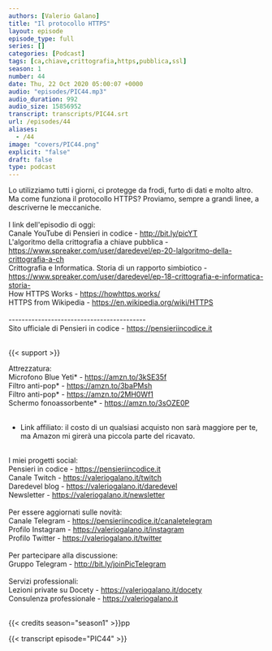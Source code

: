 ```yaml
---
authors: [Valerio Galano]
title: "Il protocollo HTTPS"
layout: episode
episode_type: full
series: []
categories: [Podcast]
tags: [ca,chiave,crittografia,https,pubblica,ssl]
season: 1
number: 44
date: Thu, 22 Oct 2020 05:00:07 +0000
audio: "episodes/PIC44.mp3"
audio_duration: 992
audio_size: 15856952
transcript: transcripts/PIC44.srt
url: /episodes/44
aliases: 
  - /44
image: "covers/PIC44.png"
explicit: "false"
draft: false
type: podcast
---
```

Lo utilizziamo tutti i giorni, ci protegge da frodi, furto di dati e molto altro. Ma come funziona il protocollo HTTPS? Proviamo, sempre a grandi linee, a descriverne le meccaniche.<br />
<br />
I link dell'episodio di oggi: <br />
Canale YouTube di Pensieri in codice - <a href="http://bit.ly/picYT" rel="noopener">http://bit.ly/picYT</a> <br />
L'algoritmo della crittografia a chiave pubblica - <a href="https://www.spreaker.com/user/daredevel/ep-20-lalgoritmo-della-crittografia-a-ch" rel="noopener">https://www.spreaker.com/user/daredevel/ep-20-lalgoritmo-della-crittografia-a-ch</a> <br />
Crittografia e Informatica. Storia di un rapporto simbiotico - <a href="https://www.spreaker.com/user/daredevel/ep-18-crittografia-e-informatica-storia-" rel="noopener">https://www.spreaker.com/user/daredevel/ep-18-crittografia-e-informatica-storia-</a> <br />
How HTTPS Works - <a href="https://howhttps.works/" rel="noopener">https://howhttps.works/</a> <br />
HTTPS from Wikipedia - <a href="https://en.wikipedia.org/wiki/HTTPS" rel="noopener">https://en.wikipedia.org/wiki/HTTPS</a> <br />
<br />
------------------------------------------<br />
Sito ufficiale di Pensieri in codice - <a href="https://pensieriincodice.it" rel="noopener">https://pensieriincodice.it</a> <br />
<br />


{{< support >}}

Attrezzatura:<br />
Microfono Blue Yeti* - <a href="https://amzn.to/3kSE35f" rel="noopener">https://amzn.to/3kSE35f</a>  <br />
Filtro anti-pop* - <a href="https://amzn.to/3baPMsh" rel="noopener">https://amzn.to/3baPMsh</a>  <br />
Filtro anti-pop* - <a href="https://amzn.to/2MH0Wf1" rel="noopener">https://amzn.to/2MH0Wf1</a>  <br />
Schermo fonoassorbente* - <a href="https://amzn.to/3sOZE0P" rel="noopener">https://amzn.to/3sOZE0P</a>  <br />
<br />
* Link affiliato: il costo di un qualsiasi acquisto non sarà maggiore per te, ma Amazon mi girerà una piccola parte del ricavato. <br />
<br />
I miei progetti social:<br />
Pensieri in codice - <a href="https://pensieriincodice.it" rel="noopener">https://pensieriincodice.it</a> <br />
Canale Twitch - <a href="https://valeriogalano.it/twitch" rel="noopener">https://valeriogalano.it/twitch</a> <br />
Daredevel blog - <a href="https://valeriogalano.it/daredevel" rel="noopener">https://valeriogalano.it/daredevel</a> <br />
Newsletter - <a href="https://valeriogalano.it/newsletter" rel="noopener">https://valeriogalano.it/newsletter</a> <br />
<br />
Per essere aggiornati sulle novità:<br />
Canale Telegram - <a href="https://pensieriincodice.it/canaletelegram" rel="noopener">https://pensieriincodice.it/canaletelegram</a> <br />
Profilo Instagram - <a href="https://valeriogalano.it/instagram" rel="noopener">https://valeriogalano.it/instagram</a> <br />
Profilo Twitter - <a href="https://valeriogalano.it/twitter" rel="noopener">https://valeriogalano.it/twitter</a> <br />
<br />
Per partecipare alla discussione:<br />
Gruppo Telegram - <a href="http://bit.ly/joinPicTelegram" rel="noopener">http://bit.ly/joinPicTelegram</a> <br />
<br />
Servizi professionali:<br />
Lezioni private su Docety - <a href="https://valeriogalano.it/docety" rel="noopener">https://valeriogalano.it/docety</a> <br />
Consulenza professionale - <a href="https://valeriogalano.it" rel="noopener">https://valeriogalano.it</a> <br />
<br />


{{< credits season="season1" >}}pp

<!-- more -->

{{< transcript episode="PIC44" >}}
